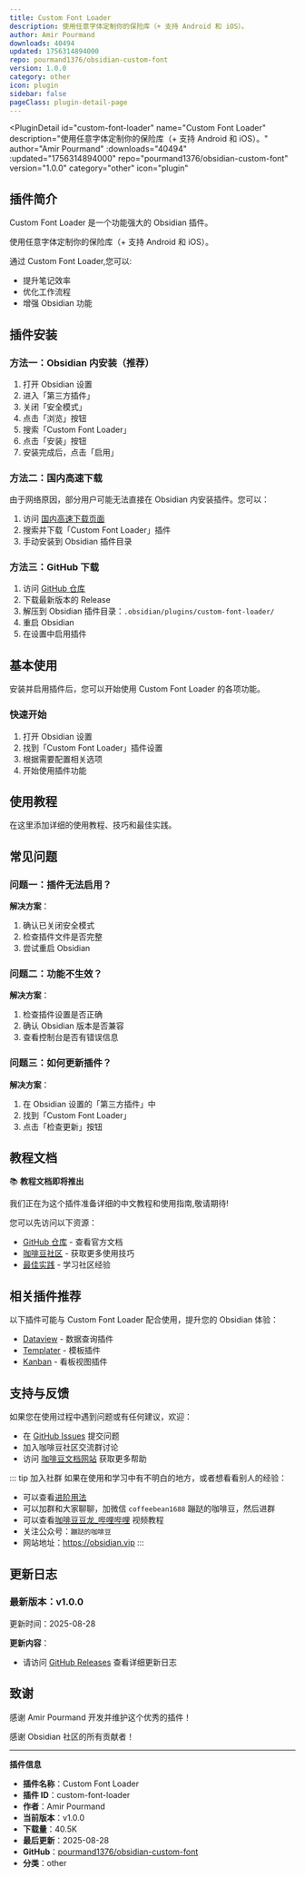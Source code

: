 ```yaml
---
title: Custom Font Loader
description: 使用任意字体定制你的保险库（+ 支持 Android 和 iOS）。
author: Amir Pourmand
downloads: 40494
updated: 1756314894000
repo: pourmand1376/obsidian-custom-font
version: 1.0.0
category: other
icon: plugin
sidebar: false
pageClass: plugin-detail-page
---
```


<PluginDetail
  id="custom-font-loader"
  name="Custom Font Loader"
  description="使用任意字体定制你的保险库（+ 支持 Android 和 iOS）。"
  author="Amir Pourmand"
  :downloads="40494"
  :updated="1756314894000"
  repo="pourmand1376/obsidian-custom-font"
  version="1.0.0"
  category="other"
  icon="plugin"
>

<!-- AUTO_GENERATED_START -->
## 插件简介

Custom Font Loader 是一个功能强大的 Obsidian 插件。

使用任意字体定制你的保险库（+ 支持 Android 和 iOS）。

通过 Custom Font Loader,您可以:

- 提升笔记效率
- 优化工作流程
- 增强 Obsidian 功能

<!-- AUTO_GENERATED_END -->

<!-- AUTO_GENERATED_START -->
## 插件安装

### 方法一：Obsidian 内安装（推荐）

1. 打开 Obsidian 设置
2. 进入「第三方插件」
3. 关闭「安全模式」
4. 点击「浏览」按钮
5. 搜索「Custom Font Loader」
6. 点击「安装」按钮
7. 安装完成后，点击「启用」

### 方法二：国内高速下载

由于网络原因，部分用户可能无法直接在 Obsidian 内安装插件。您可以：

1. 访问 [国内高速下载页面](/zh/documentation/obsidian-plugins-download.html)
2. 搜索并下载「Custom Font Loader」插件
3. 手动安装到 Obsidian 插件目录

### 方法三：GitHub 下载

1. 访问 [GitHub 仓库](https://github.com/pourmand1376/obsidian-custom-font)
2. 下载最新版本的 Release
3. 解压到 Obsidian 插件目录：`.obsidian/plugins/custom-font-loader/`
4. 重启 Obsidian
5. 在设置中启用插件

## 基本使用

安装并启用插件后，您可以开始使用 Custom Font Loader 的各项功能。

### 快速开始

1. 打开 Obsidian 设置
2. 找到「Custom Font Loader」插件设置
3. 根据需要配置相关选项
4. 开始使用插件功能

<!-- AUTO_GENERATED_END -->

<!-- CUSTOM_CONTENT_START:tutorial -->
## 使用教程

在这里添加详细的使用教程、技巧和最佳实践。

<!-- CUSTOM_CONTENT_END:tutorial -->

<!-- SHARED_CONTENT_START -->
## 常见问题

### 问题一：插件无法启用？

**解决方案**：
1. 确认已关闭安全模式
2. 检查插件文件是否完整
3. 尝试重启 Obsidian

### 问题二：功能不生效？

**解决方案**：
1. 检查插件设置是否正确
2. 确认 Obsidian 版本是否兼容
3. 查看控制台是否有错误信息

### 问题三：如何更新插件？

**解决方案**：
1. 在 Obsidian 设置的「第三方插件」中
2. 找到「Custom Font Loader」
3. 点击「检查更新」按钮

## 教程文档

📚 **教程文档即将推出**

我们正在为这个插件准备详细的中文教程和使用指南,敬请期待!

您可以先访问以下资源：
- [GitHub 仓库](https://github.com/pourmand1376/obsidian-custom-font) - 查看官方文档
- [咖啡豆社区](/zh/bases/) - 获取更多使用技巧
- [最佳实践](/zh/best-practices/) - 学习社区经验

## 相关插件推荐

以下插件可能与 Custom Font Loader 配合使用，提升您的 Obsidian 体验：

- [Dataview](/zh/plugins/dataview.html) - 数据查询插件
- [Templater](/zh/plugins/templater-obsidian.html) - 模板插件
- [Kanban](/zh/plugins/obsidian-kanban.html) - 看板视图插件

## 支持与反馈

如果您在使用过程中遇到问题或有任何建议，欢迎：

- 在 [GitHub Issues](https://github.com/pourmand1376/obsidian-custom-font/issues) 提交问题
- 加入咖啡豆社区交流群讨论
- 访问 [咖啡豆文档网站](https://obsidian.vip) 获取更多帮助

::: tip 加入社群
如果在使用和学习中有不明白的地方，或者想看看别人的经验：
- 可以查看[进阶用法](/zh/advanced)
- 可以加群和大家聊聊，加微信 `coffeebean1688` 蹦跶的咖啡豆，然后进群
- 可以查看[咖啡豆豆龙_哔哩哔哩](https://space.bilibili.com/618777356) 视频教程
- 关注公众号：`蹦跶的咖啡豆`
- 网站地址：https://obsidian.vip
:::
<!-- SHARED_CONTENT_END -->

<!-- AUTO_GENERATED_START -->
## 更新日志

### 最新版本：v1.0.0

更新时间：2025-08-28

**更新内容**：
- 请访问 [GitHub Releases](https://github.com/pourmand1376/obsidian-custom-font/releases) 查看详细更新日志

## 致谢

感谢 Amir Pourmand 开发并维护这个优秀的插件！

感谢 Obsidian 社区的所有贡献者！

---

**插件信息**
- **插件名称**：Custom Font Loader
- **插件 ID**：custom-font-loader
- **作者**：Amir Pourmand
- **当前版本**：v1.0.0
- **下载量**：40.5K
- **最后更新**：2025-08-28
- **GitHub**：[pourmand1376/obsidian-custom-font](https://github.com/pourmand1376/obsidian-custom-font)
- **分类**：other
<!-- AUTO_GENERATED_END -->

</PluginDetail>

